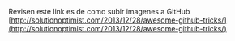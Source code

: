 Revisen este link es de como subir imagenes a GitHub
[http://solutionoptimist.com/2013/12/28/awesome-github-tricks/](http://solutionoptimist.com/2013/12/28/awesome-github-tricks/)
